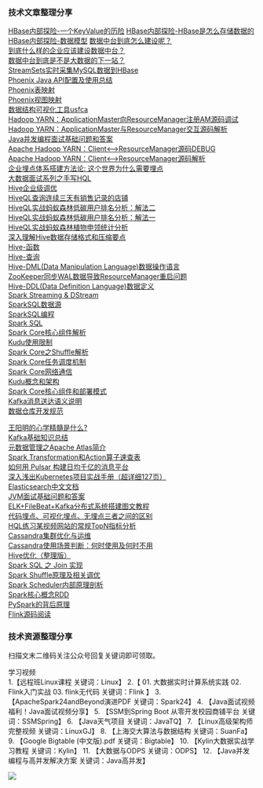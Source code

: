 
### 技术文章整理分享

[HBase内部探险-一个KeyValue的历险](https://mp.weixin.qq.com/s/8t-plcLfHvlCllVbxHUzrw)
[HBase内部探险-HBase是怎么存储数据的](https://mp.weixin.qq.com/s/SEmfFQMzfFAL-v7HhHjKjg)
[HBase内部探险-数据模型](https://mp.weixin.qq.com/s/l3LhPiNsH73HVoX-XYHpAg)
[数据中台到底怎么建设呢？](https://mp.weixin.qq.com/s/0vxB21txllFoFi9umNGxlw)  
[到底什么样的企业应该建设数据中台？](http://mp.weixin.qq.com/s?__biz=MzA4NzA5NzE5Ng==&mid=2650229077&idx=1&sn=4cc6d0ef097764ed0db5692bfd38a2df&chksm=883d4356bf4aca40c1e36393cb2e20aee52a78772976b94802b25b94e5ee7b96637dc4d4870a&scene=21#wechat_redirect)  
[数据中台到底是不是大数据的下一站？](http://mp.weixin.qq.com/s?__biz=MzA4NzA5NzE5Ng==&mid=2650229055&idx=1&sn=322a64a32d4a27f9588ebca1ea129078&chksm=883d433cbf4aca2a8179bb4bf89fac701809f9c77c6940a1ea36848a549bf06d9d5bc1e1531c&scene=21#wechat_redirect)  
[StreamSets实时采集MySQL数据到HBase](http://mp.weixin.qq.com/s?__biz=MzA4NzA5NzE5Ng==&mid=2650229096&idx=1&sn=99253fe3eab7674406505abfbe3bb65a&chksm=883d436bbf4aca7dfdac820bcc3e2c4a86bb860abdab1b3c163050af7d49e0175d8bfd4f0aad&scene=21#wechat_redirect)  
[Phoenix Java API配置及使用总结](http://mp.weixin.qq.com/s?__biz=MzA4NzA5NzE5Ng==&mid=2650229059&idx=1&sn=68029b587d64c003c60ad26c0a52c8d1&chksm=883d4340bf4aca567b8d24dafcbc749dd9fbfa3b64fe9ad308e9948251cab7107d9d5119ebf3&scene=21#wechat_redirect)  
[Phoenix表映射](http://mp.weixin.qq.com/s?__biz=MzA4NzA5NzE5Ng==&mid=2650228989&idx=1&sn=5cd1baa65b61b1a39a18124fe81ec3fa&chksm=883d42febf4acbe8d82a2d4ebb76eff4820de69419c07357958b148b51715bd3baba67f92b17&scene=21#wechat_redirect)  
[Phoenix视图映射](http://mp.weixin.qq.com/s?__biz=MzA4NzA5NzE5Ng==&mid=2650228986&idx=1&sn=7c06b2d8417851ccf804a1ef5873d099&chksm=883d42f9bf4acbef36487bfebad16bdc952caac223292e940e88875eae2a63cfcadb8bcc7410&scene=21#wechat_redirect)  
[数据结构可视化工具usfca](http://mp.weixin.qq.com/s?__biz=MzA4NzA5NzE5Ng==&mid=2650228962&idx=1&sn=f9887961e5ce3ecb0a348a91dbb88146&chksm=883d42e1bf4acbf7ce3f6c254955b5654a8f1da30edcb1827da157d4328dfa043cecbcca2057&scene=21#wechat_redirect)  
[Hadoop YARN：ApplicationMaster向ResourceManager注册AM源码调试](http://mp.weixin.qq.com/s?__biz=MzA4NzA5NzE5Ng==&mid=2650228948&idx=1&sn=5ade6bc0647554e390ab49bd0f05835d&chksm=883d42d7bf4acbc1a1e98c9e3ae9a9ca164f35fe0b50c6d215f13ef44a12b6b90cef8e55cd36&scene=21#wechat_redirect)  
[Hadoop YARN：ApplicationMaster与ResourceManager交互源码解析](http://mp.weixin.qq.com/s?__biz=MzA4NzA5NzE5Ng==&mid=2650228889&idx=1&sn=19fa5502ebc68e5d7d0608540a538708&chksm=883d429abf4acb8c723d7b170fc93b85f3965f4aa9f4abeb157d5fa6ba5375191647d90a59b0&scene=21#wechat_redirect)  
[Java并发编程面试基础问题和答案](http://mp.weixin.qq.com/s?__biz=MzA4NzA5NzE5Ng==&mid=2650228866&idx=2&sn=6ebaa8b86e5a4dac366e9d9315b7ed49&chksm=883d4281bf4acb978ee0895ee11b917d424f0c90b5de812f62c52fd83ab686b2c5c1fd729d63&scene=21#wechat_redirect)  
[Apache Hadoop YARN：Client&lt;--&gt;ResourceManager源码DEBUG](http://mp.weixin.qq.com/s?__biz=MzA4NzA5NzE5Ng==&mid=2650228757&idx=1&sn=1935d1654cdcaeb9c0e09f99e8ba1e19&chksm=883d4216bf4acb00f7262eca27a379dc989d66f6043bbf3e28beaf7aa655cfa24260f6bbe7da&scene=21#wechat_redirect)  
[Apache Hadoop YARN：Client&lt;--&gt;ResourceManager源码解析](http://mp.weixin.qq.com/s?__biz=MzA4NzA5NzE5Ng==&mid=2650228739&idx=2&sn=d635c7c0d4b1b14c199dd43e057b779f&chksm=883d4200bf4acb168c803df6721cac32c301a33d908a568be309e00d001ec426178452af6a89&scene=21#wechat_redirect)  
[企业埋点体系搭建方法论: 这个世界为什么需要埋点](http://mp.weixin.qq.com/s?__biz=MzA4NzA5NzE5Ng==&mid=2650228705&idx=2&sn=6ab68c35935879e465c7a3e261f21e6e&chksm=883d4de2bf4ac4f48744300cec0e5384c507b1a34e345a67f8f09f66e7563084164ec6c9ff92&scene=21#wechat_redirect)  
[大数据面试系列之手写HQL](http://mp.weixin.qq.com/s?__biz=MzA4NzA5NzE5Ng==&mid=2650228687&idx=1&sn=f4611910a44d727db518ac20d9cf1abd&chksm=883d4dccbf4ac4da1bf15a4fe2059c6a6bf697e4ecc2543359fb9aa1448d5d81912c95603029&scene=21#wechat_redirect)  
[Hive企业级调优](http://mp.weixin.qq.com/s?__biz=MzA4NzA5NzE5Ng==&mid=2650228657&idx=2&sn=e4642ec58d1849c6634abdb0d7f6ef03&chksm=883d4db2bf4ac4a4f9956176217153ff2d93735fdaed6e434f4e7bb3742c632b413fed62553f&scene=21#wechat_redirect)  
[HiveQL查询连续三天有销售记录的店铺](http://mp.weixin.qq.com/s?__biz=MzA4NzA5NzE5Ng==&mid=2650228657&idx=3&sn=30b2165a5f284451fcd72e0caad92995&chksm=883d4db2bf4ac4a48a6de7c960247d584bb04d0572b7f74c00813928eab0821a62e0a0d1a8e5&scene=21#wechat_redirect)  
[HiveQL实战蚂蚁森林低碳用户排名分析：解法二](http://mp.weixin.qq.com/s?__biz=MzA4NzA5NzE5Ng==&mid=2650228637&idx=2&sn=2d37acd8fe533318c4fd8ab4edd70338&chksm=883d4d9ebf4ac4881839c78ae75bb13ebfd4021fe4523c774fe77477b819bc5930d6d6435350&scene=21#wechat_redirect)  
[HiveQL实战蚂蚁森林低碳用户排名分析：解法一](http://mp.weixin.qq.com/s?__biz=MzA4NzA5NzE5Ng==&mid=2650228637&idx=1&sn=ae4a5b0d70433cb9ecfb3ca25a843754&chksm=883d4d9ebf4ac488da73edfcdd1c0f08989f34f92df9cfc2b09b200701467bf9e1495da56ea0&scene=21#wechat_redirect)  
[HiveQL实战蚂蚁森林植物申领统计分析](http://mp.weixin.qq.com/s?__biz=MzA4NzA5NzE5Ng==&mid=2650228622&idx=1&sn=3c7fcf28f2b3157a6fc194451d04a666&chksm=883d4d8dbf4ac49b84be96d3afa5b930aa54e90d694167ad00ecf34f2103300d60c86c748574&scene=21#wechat_redirect)  
[深入理解Hive数据存储格式和压缩要点](http://mp.weixin.qq.com/s?__biz=MzA4NzA5NzE5Ng==&mid=2650228622&idx=3&sn=7698dd734cde40444c37f4db260c9103&chksm=883d4d8dbf4ac49b2ecd2fbb3025ba9c0c9c6e0f1c78ddfb4849d6debc0c0920529c57245f08&scene=21#wechat_redirect)  
[Hive-函数](http://mp.weixin.qq.com/s?__biz=MzA4NzA5NzE5Ng==&mid=2650228594&idx=2&sn=194e5f249c73792bec1854941d620d07&chksm=883d4d71bf4ac4677756741682ee069b0a65102ec55c622edb1d40cbc61e6208dc55a67d55c9&scene=21#wechat_redirect)  
[Hive-查询](http://mp.weixin.qq.com/s?__biz=MzA4NzA5NzE5Ng==&mid=2650228527&idx=1&sn=3bed7a694636a158546cce4ae729cbcf&chksm=883d4d2cbf4ac43afe8a10d78d0b5e976495ba2d9da06d1a6c07184fa18e4b36a593659982bd&scene=21#wechat_redirect)  
[Hive-DML(Data Manipulation Language)数据操作语言](http://mp.weixin.qq.com/s?__biz=MzA4NzA5NzE5Ng==&mid=2650228527&idx=2&sn=4cb66e49404b7e2beeee6b792950b187&chksm=883d4d2cbf4ac43af73ff48c7a9df58ff945471c10242399de77a9b673063d7da3bad027893a&scene=21#wechat_redirect)  
[ZooKeeper同步WAL数据导致ResourceManager重启问题](http://mp.weixin.qq.com/s?__biz=MzA4NzA5NzE5Ng==&mid=2650228527&idx=3&sn=dfb259de4a54eb9a25b13cebe74ad678&chksm=883d4d2cbf4ac43a598e8fcaeb6f645667a09005b77134891d231e092311a4b23bc8b11ba8a2&scene=21#wechat_redirect)  
[Hive-DDL(Data Definition Language)数据定义](http://mp.weixin.qq.com/s?__biz=MzA4NzA5NzE5Ng==&mid=2650228510&idx=1&sn=9bf05f83bab6a90cbf6300affac589b9&chksm=883d4d1dbf4ac40b65b70ebd857a794b355f6d5ef5d92550480df02642d7a3da19379a33362a&scene=21#wechat_redirect)  
[Spark Streaming &amp; DStream](http://mp.weixin.qq.com/s?__biz=MzA4NzA5NzE5Ng==&mid=2650228446&idx=1&sn=202ccfb2120c3aa98b4139285080a2c2&chksm=883d4cddbf4ac5cba6e0e37ef5ed9d430a1519092d34f70195e9f4cf1370a9c9356ebaee7b4d&scene=21#wechat_redirect)  
[SparkSQL数据源](http://mp.weixin.qq.com/s?__biz=MzA4NzA5NzE5Ng==&mid=2650228432&idx=3&sn=8cb21255ec59b94c773ab49e68502b7f&chksm=883d4cd3bf4ac5c5feb709e4d35c0ea4699f3ccf5b5d5236a044b1a86aa7ad6bd7bc9e21444c&scene=21#wechat_redirect)  
[SparkSQL编程](http://mp.weixin.qq.com/s?__biz=MzA4NzA5NzE5Ng==&mid=2650228432&idx=1&sn=fd9a186f85b317071ee6a7bff94bb37a&chksm=883d4cd3bf4ac5c551f197cc73e357dfda386a01977948863a56f5ad493c3ca4a7812ff8cf06&scene=21#wechat_redirect)  
[Spark SQL](http://mp.weixin.qq.com/s?__biz=MzA4NzA5NzE5Ng==&mid=2650228432&idx=2&sn=692034c8cd6b023a66b702041147967e&chksm=883d4cd3bf4ac5c52ff16dac487d075408b1b5b330137cacf8aefb80555ee2cfc595bc6f3991&scene=21#wechat_redirect)  
[Spark Core核心组件解析](http://mp.weixin.qq.com/s?__biz=MzA4NzA5NzE5Ng==&mid=2650228381&idx=1&sn=3bca26f246c16a4e9b7a2249601d0a0c&chksm=883d4c9ebf4ac588020d3a19202d6412a40b016dd851e2e369d180ae776c6d6e033e6cc52c28&scene=21#wechat_redirect)  
[Kudu使用限制](http://mp.weixin.qq.com/s?__biz=MzA4NzA5NzE5Ng==&mid=2650228333&idx=1&sn=b21449a68f8d48f0f8f68a655f2e810d&chksm=883d4c6ebf4ac578a6f905fe3b442443d2f74a64bf3cf8b4ff952ca511a79997c30ec073862d&scene=21#wechat_redirect)  
[Spark Core之Shuffle解析](http://mp.weixin.qq.com/s?__biz=MzA4NzA5NzE5Ng==&mid=2650228333&idx=2&sn=19a9e614dd85fcfd336350453b6bbb54&chksm=883d4c6ebf4ac57808ebbe91638ea797ff1029f36e6b3d50f21f25b02d75a6fea9da905667d6&scene=21#wechat_redirect)  
[Spark Core任务调度机制](http://mp.weixin.qq.com/s?__biz=MzA4NzA5NzE5Ng==&mid=2650228287&idx=1&sn=2d30ea8b0b49cc7ffe766602e5f0b970&chksm=883d4c3cbf4ac52ae861e2733e3ba6c6b133c396337210276f4fc17792b8eab0969c839ba9c2&scene=21#wechat_redirect)  
[Spark Core网络通信](http://mp.weixin.qq.com/s?__biz=MzA4NzA5NzE5Ng==&mid=2650228287&idx=2&sn=fcc7f71250ead128fcf762346d30afdb&chksm=883d4c3cbf4ac52a14c0126c8d40193438277f2c07248de67f983d35ad18263966f4fb9668d9&scene=21#wechat_redirect)  
[Kudu概念和架构](http://mp.weixin.qq.com/s?__biz=MzA4NzA5NzE5Ng==&mid=2650228225&idx=1&sn=c64b49465e3bc3f43f5f553f006639c3&chksm=883d4c02bf4ac5140f66cc25acb78a5ca3366a354290db54cac88e3288f7fe7e7b03eee2b36e&scene=21#wechat_redirect)  
[Spark Core核心组件和部署模式](http://mp.weixin.qq.com/s?__biz=MzA4NzA5NzE5Ng==&mid=2650228225&idx=2&sn=a57671381da4aabab93cbb1218435e9b&chksm=883d4c02bf4ac5141f4d49c359126352a2a282dcf407c5ebeeaa38c289c436d3425a26bf0f78&scene=21#wechat_redirect)  
[Kafka消息送达语义说明](http://mp.weixin.qq.com/s?__biz=MzA4NzA5NzE5Ng==&mid=2650228183&idx=2&sn=3a863c1877b04ff1909cfb606a902d02&chksm=883d4fd4bf4ac6c2e55e104a4fb1729e55ed98ac457866329c8848dcb82d58495da49ec6b634&scene=21#wechat_redirect)  
[数据仓库开发规范](http://mp.weixin.qq.com/s?__biz=MzA4NzA5NzE5Ng==&mid=2650228164&idx=1&sn=0b82d0352d17788c698159c74a20db71&chksm=883d4fc7bf4ac6d1754687b7c5fe4f24f699d9ab77450b1d566c147a8549d4a09e95fd29f3aa&scene=21#wechat_redirect)  

[王阳明的心学精髓是什么?](http://mp.weixin.qq.com/s?__biz=MzA4NzA5NzE5Ng==&mid=2650228971&idx=1&sn=d350092173ff27ded7a2b01095ccb5b4&chksm=883d42e8bf4acbfec68c815c9373dfbfd3be326c47401e95750922bfbf1ebe441896d60affb3&scene=21#wechat_redirect)  
[Kafka基础知识总结](http://mp.weixin.qq.com/s?__biz=MzA4NzA5NzE5Ng==&mid=2650228962&idx=2&sn=46071eafdfc92f87d7091bd20076a75a&chksm=883d42e1bf4acbf7dac182d5f029574d836a0c4bc0c343f8f06470c0725ced99657d74559ded&scene=21#wechat_redirect)  
[元数据管理之Apache Atlas简介](http://mp.weixin.qq.com/s?__biz=MzA4NzA5NzE5Ng==&mid=2650228913&idx=1&sn=3f0d80f1c0afaaea98897e4a10bb23e5&chksm=883d42b2bf4acba4ea26582d4f5ee6e94113bf000f0364f8e1056e423553c7d2890ec5f78905&scene=21#wechat_redirect)  
[Spark Transformation和Action算子速查表](http://mp.weixin.qq.com/s?__biz=MzA4NzA5NzE5Ng==&mid=2650228866&idx=1&sn=8a011f9e4975de930c3d4e7bf390e104&chksm=883d4281bf4acb97c32a235ff11d2a7d52e171b51dd590a26cd7a49c7ab26f732ea2343616ae&scene=21#wechat_redirect)  
[如何用 Pulsar 构建日均千亿的消息平台](http://mp.weixin.qq.com/s?__biz=MzA4NzA5NzE5Ng==&mid=2650228814&idx=1&sn=c8fb59a06342859d50b957271ea7d39a&chksm=883d424dbf4acb5b53651753e4ce9990398d610084698eb299e6ffc8ef12693458473ce38ea7&scene=21#wechat_redirect)  
[深入浅出Kubernetes项目实战手册（超详细127页）](http://mp.weixin.qq.com/s?__biz=MzA4NzA5NzE5Ng==&mid=2650228814&idx=2&sn=9bc3cfae219c4d7c118d1b792abf4141&chksm=883d424dbf4acb5bcfd98bf6ed1b3428c1304626fa37b58e930b61007597827b2179fde89cc9&scene=21#wechat_redirect)  
[Elasticsearch中文文档](http://mp.weixin.qq.com/s?__biz=MzA4NzA5NzE5Ng==&mid=2650228814&idx=3&sn=9d171f3ff7588c3f482045729ee7edf0&chksm=883d424dbf4acb5b122e5a9f17a57e53ba25873c1532285d57d03c718f424d97762cc3293b99&scene=21#wechat_redirect)  
[JVM面试基础问题和答案](http://mp.weixin.qq.com/s?__biz=MzA4NzA5NzE5Ng==&mid=2650228814&idx=4&sn=f9c7697691d5ffca6e3e5e0d3853ed6e&chksm=883d424dbf4acb5b373f75829a376123de2548bc2a2c36a747774816bbd91170e1c86b5b28d5&scene=21#wechat_redirect)  
[ELK+FileBeat+Kafka分布式系统搭建图文教程](http://mp.weixin.qq.com/s?__biz=MzA4NzA5NzE5Ng==&mid=2650228757&idx=2&sn=494d6dec81c69dac01c6f4abde593597&chksm=883d4216bf4acb00f733076d41c40d62c50358063c59ad83b39e5665a132c6d7a6c63f8cd486&scene=21#wechat_redirect)  
[代码埋点、可视化埋点、无埋点三者之间的区别](http://mp.weixin.qq.com/s?__biz=MzA4NzA5NzE5Ng==&mid=2650228705&idx=3&sn=d2b36d6c9936bd23e9257913778f187c&chksm=883d4de2bf4ac4f450a102fe7fb7de113b345fd2e9c9e274c652029ef4ff3a100b03dc7441d5&scene=21#wechat_redirect)  
[HQL练习某视频网站的常规TopN指标分析](http://mp.weixin.qq.com/s?__biz=MzA4NzA5NzE5Ng==&mid=2650228676&idx=2&sn=57fee54c1040fef1bfc17cc577e59141&chksm=883d4dc7bf4ac4d1adb28c6ad6a4eb3099a020fbb087d41e0e6eaaf71eedb330dd9a53658532&scene=21#wechat_redirect)  
[Cassandra集群优化与运维](http://mp.weixin.qq.com/s?__biz=MzA4NzA5NzE5Ng==&mid=2650228505&idx=1&sn=716ef86ee259ec73da54416e46b61af5&chksm=883d4d1abf4ac40c32fbe96c872f12abf1556d61bb62514195c7d64aa52da584f2b756407125&scene=21#wechat_redirect)  
[Cassandra使用场景判断：何时使用及何时不用](http://mp.weixin.qq.com/s?__biz=MzA4NzA5NzE5Ng==&mid=2650228504&idx=1&sn=ce68831ee5517807578b0703e6457494&chksm=883d4d1bbf4ac40dee2958ecfe1eca71d406a6b0bc9e37564855e06aca016e66eb5d2077ec6d&scene=21#wechat_redirect)  
[Hive优化（整理版）](http://mp.weixin.qq.com/s?__biz=MzA4NzA5NzE5Ng==&mid=2650228348&idx=1&sn=ca52448c9ad00575555c20c8726c4ea0&chksm=883d4c7fbf4ac56990301804a123a6bf8a25d6fe76a20664e12563b7675450c5ed0814556ac9&scene=21#wechat_redirect)  
[Spark SQL 之 Join 实现](http://mp.weixin.qq.com/s?__biz=MzA4NzA5NzE5Ng==&mid=2650228183&idx=1&sn=a1c3abb503d3f13f354026ef4039f052&chksm=883d4fd4bf4ac6c2d5e39560253de60021b7a339e01eec57154a6442ff3bdda307a8cbe393b4&scene=21#wechat_redirect)  
[Spark Shuffle原理及相关调优](http://mp.weixin.qq.com/s?__biz=MzA4NzA5NzE5Ng==&mid=2650228151&idx=1&sn=a5cd5661a9a9ce63d65ad4b296f70837&chksm=883d4fb4bf4ac6a21a8229e5f49915ff62ffcc0bb97c34ce2864472c80de154d2882b5184d5a&scene=21#wechat_redirect)  
[Spark Scheduler内部原理剖析](http://mp.weixin.qq.com/s?__biz=MzA4NzA5NzE5Ng==&mid=2650228130&idx=2&sn=4f9a7bca6f40454aa808713506a54252&chksm=883d4fa1bf4ac6b792b8fffa72f55dbfc81fd0255c87c01ab7b4c0487e65604e9fa15b383e41&scene=21#wechat_redirect)  
[Spark核心概念RDD](http://mp.weixin.qq.com/s?__biz=MzA4NzA5NzE5Ng==&mid=2650228081&idx=1&sn=1809ffc4e88810e3d519aab5963aa701&chksm=883d4f72bf4ac664ab1b7aa7836f8199f44e2ce35da663945c429a41df5888df9468df039d18&scene=21#wechat_redirect)  
[PySpark的背后原理](http://mp.weixin.qq.com/s?__biz=MzA4NzA5NzE5Ng==&mid=2650228057&idx=1&sn=94eb67e032087d3e21072126cde928d6&chksm=883d4f5abf4ac64cdf36528ec6efdb656d0d5e1c2525496de2f2153e1f55fb0e455192c5ab29&scene=21#wechat_redirect)  
[Flink源码阅读](https://blog.jrwang.me/post/)  


### 技术资源整理分享

扫描文末二维码关注公众号回复关键词即可领取。

学习视频  
1.【远程班Linux课程 关键词：Linux】
2.【
      01. 大数据实时计算系统实践
      02. Flink入门实战
      03. flink无代码
      关键词：Flink
    】
3. 【ApacheSpark24andBeyond演进PDF 关键词：Spark24】
4. 【Java面试视频 福利！Java面试视频分享】
5. 【SSM到Spring Boot 从零开发校园商铺平台 关键词：SSMSpring】
6. 【Java天气项目 关键词：JavaTQ】
7. 【Linux高级架构师完整视频 关键词：LinuxGJ】
8. 【上海交大算法与数据结构 关键词：SuanFa】
9. 【Google Bigtable (中文版).pdf 关键词：Bigtable】
10. 【Kylin大数据实战学习教程 关键词：Kylin】
11. 【大数据与ODPS 关键词：ODPS】
12. 【Java并发编程与高并发解决方案 关键词：Java高并发】

![](https://camo.githubusercontent.com/70cb12269608b70c64085763ea3396f55fd53e7f/687474703a2f2f696d616765732e69636f636f726f2e6d652f696d616765732f6e65772f7172636f64655f666f725f67685f3135666565336130333739375f3235382e6a7067)
















